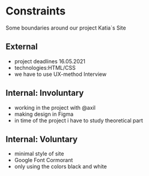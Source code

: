 
# Constraints

Some boundaries around our project Katia`s Site

## External

- project deadlines 16.05.2021
- technologies:HTML/CSS
- we have to use UX-method Interview

## Internal: Involuntary

- working in the project with @axil
- making design in Figma
- in time of the project i have to study theoretical part

## Internal: Voluntary

- minimal style of site
- Google Font Cormorant
- only using the colors black and white
